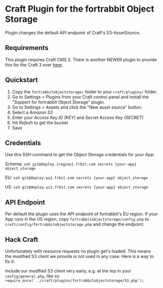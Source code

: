 # Craft Plugin for the fortrabbit Object Storage

Plugin changes the default API endpoint of Craft's S3-AssetSource.

## Requirements

This plugin requires Craft CMS 2. There is another NEWER plugin to provide this for the Craft 3 over [here](https://github.com/fortrabbit/craft-object-storage).


## Quickstart

1. Copy the `fortrabbitobjectstorage/` folder to your `craft/plugins/` folder.
2. Go to Settings > Plugins from your Craft control panel and install the "Support for fortrabbit Object Storage" plugin.
3. Go to Settings > Assets and click the "New asset source" button.
4. Select a *Amazon S3*
5. Enter your *Access Key ID (KEY)* and *Secret Access Key (SECRET)*
6. Hit *Refesh* to get the bucket
7. Save

## Credentials

Use this SSH command to get the Object Storage credentials for your App:

Schema: `ssh git@deploy.{region}.frbit.com secrets {your-app} object_storage`

EU: `ssh git@deploy.eu2.frbit.com secrets {your-app} object_storage`

US: `ssh git@deploy.us1.frbit.com secrets {your-app} object_storage`


## API Endpoint

Per default the plugin uses the API endpoint of fortrabbit's EU region. If your App runs in the US region, copy `fortrabbitobjectstorage/config.php` to `craft/config/fortrabbitobjectstorage.php` and change the endpoint.

## Hack Craft

Unfortunately with resource requests no plugin get's loaded. This means the modified S3 client we provide is not used in any case. Here is a way to fix it:

Include our modified S3 client very early, e.g. at the top in your `config/general.php`, like so ` 	require_once('../craft/plugins/fortrabbitobjectstorage/S3.php');`

